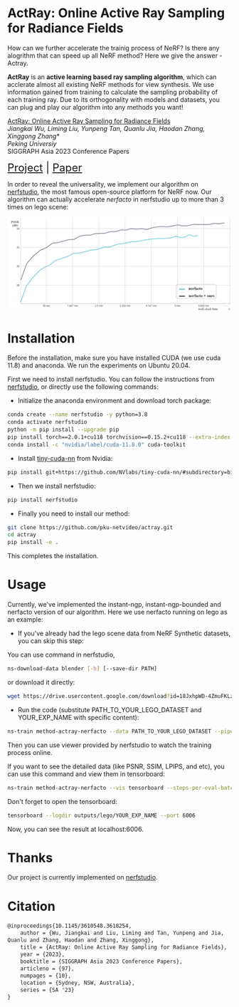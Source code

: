 # ActRay: Online Active Ray Sampling for Radiance Fields

How can we further accelerate the trainig process of NeRF? Is there any alogrithm that can speed up all NeRF method? Here we give the answer - Actray.

**ActRay** is an **active learning based ray sampling algorithm**, which can acclerate almost all existing NeRF methods for view synthesis. We use information gained from training to calculate the sampling probability of each training ray. Due to its orthogonality with models and datasets, you can plug and play our algorithm into any methods you want!

[ActRay: Online Active Ray Sampling for Radiance Fields](https://pku-netvideo.github.io/actray)  
*Jiangkai Wu, Liming Liu, Yunpeng Tan, Quanlu Jia, Haodan Zhang, Xinggong Zhang**  
*Peking Universiy*  
SIGGRAPH Asia 2023 Conference Papers

<font size=5>[Project](https://pku-netvideo.github.io/actray) | [Paper](https://dl.acm.org/doi/10.1145/3610548.3618254)</font>

In order to reveal the universality, we implement our algorithm on [nerfstudio](https://docs.nerf.studio/), the most famous open-source platform for NeRF now. Our algorithm can actually accelerate *nerfacto* in nerfstudio up to more than 3 times on lego scene:

![](imgs/lego_nerfacto.jpg)

# Installation

Before the installation, make sure you have installed CUDA (we use cuda 11.8) and anaconda. We run the experiments on Ubuntu 20.04.

First we need to install nerfstudio. You can follow the instructions from [nerfstudio](https://docs.nerf.studio/quickstart/installation.html), or directly use the following commands:

- Initialize the anaconda environment and download torch package:
```bash
conda create --name nerfstudio -y python=3.8
conda activate nerfstudio
python -m pip install --upgrade pip
pip install torch==2.0.1+cu118 torchvision==0.15.2+cu118 --extra-index-url https://download.pytorch.org/whl/cu118
conda install -c "nvidia/label/cuda-11.8.0" cuda-toolkit
```

- Install [tiny-cuda-nn](https://github.com/NVlabs/tiny-cuda-nn/) from Nvidia:

```bash
pip install git+https://github.com/NVlabs/tiny-cuda-nn/#subdirectory=bindings/torch
```

- Then we install nerfstudio:
```bash
pip install nerfstudio
```

- Finally you need to install our method:
```bash
git clone https://github.com/pku-netvideo/actray.git
cd actray
pip install -e .
```

This completes the installation.

# Usage

Currently, we've implemented the instant-ngp, instant-ngp-bounded and nerfacto version of our algorithm. Here we use nerfacto running on lego as an example:
- If you've already had the lego scene data from NeRF Synthetic datasets, you can skip this step:

You can use command in nerfstudio,
```bash
ns-download-data blender [-h] [--save-dir PATH]
```
    
or download it directly:
```bash
wget https://drive.usercontent.google.com/download?id=18JxhpWD-4ZmuFKLzKlAw-w5PpzZxXOcG&export=download&authuser=0&confirm=t&uuid=6d1507d6-b13a-4e10-b75c-4096f57545dc&at=APZUnTWWe5S9CtjXdv6zZn-JfbgG:1702177546181
```

- Run the code (substitute PATH_TO_YOUR_LEGO_DATASET and YOUR_EXP_NAME with specific content):
```bash
ns-train method-actray-nerfacto --data PATH_TO_YOUR_LEGO_DATASET --pipeline.model.disable-scene-contraction True --pipeline.model.background-color white blender-data
```
Then you can use viewer provided by nerfstudio to watch the training process online.  

If you want to see the detailed data (like PSNR, SSIM, LPIPS, and etc), you can use this command and view them in tensorboard:
```bash
ns-train method-actray-nerfacto --vis tensorboard --steps-per-eval-batch 50 --steps-per-eval-image 200 --steps-per-eval-all-images 200 --data PATH_TO_YOUR_LEGO_DATASET --timestamp YOUR_EXP_NAME --max-num-iterations 40000 --pipeline.datamanager.camera-optimizer.mode off --pipeline.model.disable-scene-contraction True --pipeline.model.background-color white blender-data
```

Don't forget to open the tensorboard:
```bash
tensorboard --logdir outputs/lego/YOUR_EXP_NAME --port 6006
```

Now, you can see the result at localhost:6006.

# Thanks

Our project is currently implemented on [nerfstudio](https://docs.nerf.studio/quickstart/installation.html).

# Citation

    @inproceedings{10.1145/3610548.3618254,
        author = {Wu, Jiangkai and Liu, Liming and Tan, Yunpeng and Jia, Quanlu and Zhang, Haodan and Zhang, Xinggong},
        title = {ActRay: Online Active Ray Sampling for Radiance Fields},
        year = {2023},
        booktitle = {SIGGRAPH Asia 2023 Conference Papers},
        articleno = {97},
        numpages = {10},
        location = {Sydney, NSW, Australia},
        series = {SA '23}
    }

